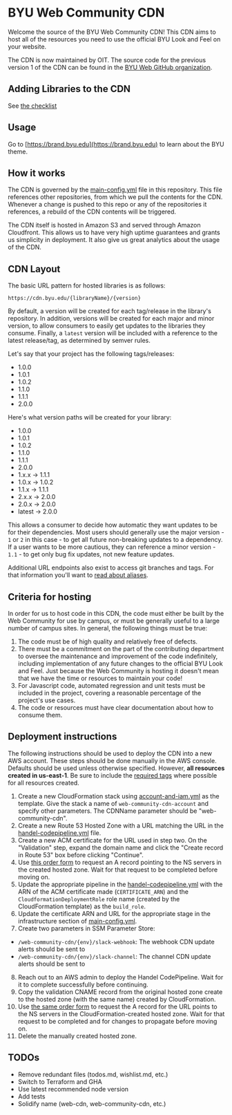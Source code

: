 # BYU Web Community CDN

Welcome the source of the BYU Web Community CDN!  This CDN aims to host all of the resources you need to use the
official BYU Look and Feel on your website.

The CDN is now maintained by OIT. The source code for the previous version 1 of the CDN can be found in the 
[BYU Web GitHub organization](https://github.com/byuweb/web-cdn).

## Adding Libraries to the CDN

See [the checklist](docs/adding-libraries.md)

## Usage

Go to [https://brand.byu.edu](https://brand.byu.edu) to learn about the BYU theme.

## How it works

The CDN is governed by the [main-config.yml](main-config.yml) file in this repository.  This file references other
repositories, from which we pull the contents for the CDN.
Whenever a change is pushed to this repo or any of the repositories it references, a rebuild of the CDN contents
will be triggered.

The CDN itself is hosted in Amazon S3 and served through Amazon Cloudfront. This allows us to have very high uptime
guarantees and grants us simplicity in deployment. It also give us great analytics about the usage of the CDN.

## CDN Layout

The basic URL pattern for hosted libraries is as follows:

`https://cdn.byu.edu/{libraryName}/{version}`

By default, a version will be created for each tag/release in the library's repository. In addition, versions
will be created for each major and minor version, to allow consumers to easily get updates to the libraries they consume.
Finally, a `latest` version will be included with a reference to the latest release/tag, as determined by semver rules.

Let's say that your project has the following tags/releases:

* 1.0.0
* 1.0.1
* 1.0.2
* 1.1.0
* 1.1.1
* 2.0.0

Here's what version paths will be created for your library:

* 1.0.0
* 1.0.1
* 1.0.2
* 1.1.0
* 1.1.1
* 2.0.0
* 1.x.x -> 1.1.1
* 1.0.x -> 1.0.2
* 1.1.x -> 1.1.1
* 2.x.x -> 2.0.0
* 2.0.x -> 2.0.0
* latest -> 2.0.0

This allows a consumer to decide how automatic they want updates to be for their dependencies. Most users should generally
use the major version - `1` or `2` in this case - to get all future non-breaking updates to a dependency. If a user
wants to be more cautious, they can reference a minor version - `1.1` - to get only bug fix updates, not new feature
updates.

Additional URL endpoints also exist to access git branches and tags. For that information you'll want to
[read about aliases](./docs/aliases.md).

## Criteria for hosting

In order for us to host code in this CDN, the code must either be built by the Web Community for use by campus, or
must be generally useful to a large number of campus sites.  In general, the following things must be true:

1. The code must be of high quality and relatively free of defects.
2. There must be a commitment on the part of the contributing department to oversee the maintenance and improvement of
the code indefinitely, including implementation of any future changes to the official BYU Look and Feel. Just because
the Web Community is hosting it doesn't mean that we have the time or resources to maintain your code!
3. For Javascript code, automated regression and unit tests must be included in the project, covering a reasonable percentage
of the project's use cases.
4. The code or resources must have clear documentation about how to consume them.

## Deployment instructions

The following instructions should be used to deploy the CDN into a new AWS account. These steps should be done manually 
in the AWS console. Defaults should be used unless otherwise specified. However, **all resources created in us-east-1**.
Be sure to include the [required tags](https://github.com/byu-oit/BYU-AWS-Documentation#tagging-standard) where 
possible for all resources created.

1. Create a new CloudFormation stack using [account-and-iam.yml](.aws-infrastructure/account-and-iam.yml) as the 
template. Give the stack a name of `web-community-cdn-account` and specify other parameters. The CDNName parameter 
should be "web-community-cdn".
2. Create a new Route 53 Hosted Zone with a URL matching the URL in the 
[handel-codepipeline.yml](handel-codepipeline.yml) file.
3. Create a new ACM certificate for the URL used in step two. On the "Validation" step, expand the domain name and 
click the "Create record in Route 53" box before clicking "Continue".
4. Use [this order form](https://it.byu.edu/it/?id=sc_cat_item&sys_id=2f7a54251d635d005c130b6c83f2390a) to request an A 
record pointing to the NS servers in the created hosted zone. Wait for that request to be completed before moving on.
5. Update the appropriate pipeline in the [handel-codepipeline.yml](handel-codepipeline.yml) with the ARN of the ACM 
certificate made (`CERTIFICATE_ARN`) and the `CloudformationDeploymentRole` role name (created by the CloudFormation 
template) as the `build_role`.
6. Update the certificate ARN and URL for the appropriate stage in the infrastructure section of 
[main-config.yml](main-config.yml).
7. Create two parameters in SSM Parameter Store:
  - `/web-community-cdn/{env}/slack-webhook`: The webhook CDN update alerts should be sent to
  - `/web-community-cdn/{env}/slack-channel`: The channel CDN update alerts should be sent to
8. Reach out to an AWS admin to deploy the Handel CodePipeline. Wait for it to complete successfully before continuing.
9. Copy the validation CNAME record from the original hosted zone create to the hosted zone (with the same name) 
created by CloudFormation. 
10. Use [the same order form](https://it.byu.edu/it/?id=sc_cat_item&sys_id=2f7a54251d635d005c130b6c83f2390a) to request 
the A record for the URL points to the NS servers in the CloudFormation-created hosted zone. Wait for that request to 
be completed and for changes to propagate before moving on.
11. Delete the manually created hosted zone.

## TODOs

- Remove redundant files (todos.md, wishlist.md, etc.)
- Switch to Terraform and GHA
- Use latest recommended node version
- Add tests
- Solidify name (web-cdn, web-community-cdn, etc.)
